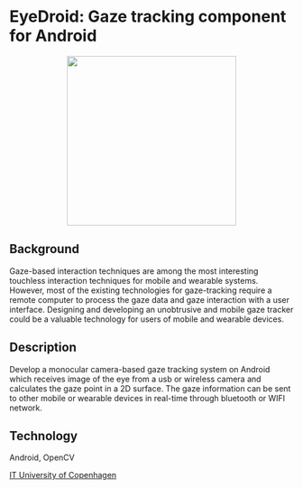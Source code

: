 EyeDroid: Gaze tracking component for Android
========

<center><img src="https://raw.githubusercontent.com/centosGit/EyeDroid/develop/Pictures/EyeDroid_logo.png" height="300" width="300"/></center>

Background
---------

Gaze-based interaction techniques are among the most interesting touchless interaction techniques for mobile and wearable systems. 
However, most of the existing technologies for gaze-tracking require a remote computer to process the gaze data and gaze 
interaction with a user interface. Designing and developing an unobtrusive and mobile gaze tracker could be a valuable technology 
for users of mobile and wearable devices.

Description
---------

Develop a monocular camera-based gaze tracking system on Android which receives image of the eye from a usb or wireless camera 
and calculates the gaze point in a 2D surface. The gaze information can be sent to other mobile or wearable devices in real-time 
through bluetooth or WIFI network.

Technology
---------

Android, OpenCV

[IT University of Copenhagen](www.itu.dk/en)
